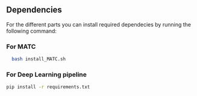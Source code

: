 ## Dependencies 
For the different parts you can install required dependecies by running the following command: 

### For MATC 
```bash 
  bash install_MATC.sh
``` 

### For Deep Learning pipeline 
  ```bash
  pip install -r requirements.txt 
  ``` 

